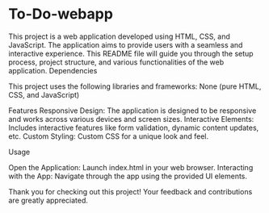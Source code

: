 # To-Do-webapp
This project is a web application developed using HTML, CSS, and JavaScript. 
The application aims to provide users with a seamless and interactive experience. 
This README file will guide you through the setup process, project structure, and various functionalities of the web application.
Dependencies

This project uses the following libraries and frameworks:
None (pure HTML, CSS, and JavaScript)

Features
Responsive Design: The application is designed to be responsive and works across various devices and screen sizes.
Interactive Elements: Includes interactive features like form validation, dynamic content updates, etc.
Custom Styling: Custom CSS for a unique look and feel.

Usage

Open the Application: Launch index.html in your web browser.
Interacting with the App: Navigate through the app using the provided UI elements.

Thank you for checking out this project! Your feedback and contributions are greatly appreciated.












